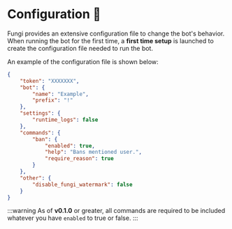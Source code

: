 # Configuration 🔨

Fungi provides an extensive configuration file to change the bot's behavior. When running the bot for the first time,
a **first time setup** is launched to create the configuration file needed to run the bot.

An example of the configuration file is shown below:

```json
{
    "token": "XXXXXXX",
    "bot": {
        "name": "Example",
        "prefix": "!"
    },
    "settings": {
        "runtime_logs": false
    },
    "commands": {
        "ban": {
            "enabled": true,
            "help": "Bans mentioned user.",
            "require_reason": true
        }
    },
    "other": {
        "disable_fungi_watermark": false
    }
}

```

:::warning
As of **v0.1.0** or greater, all commands are required to be included whatever you have `enabled` to true or false.
:::
